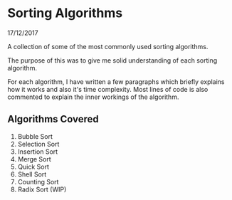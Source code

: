 # Sorting Algorithms
17/12/2017

A collection of some of the most commonly used sorting algorithms.

The purpose of this was to give me solid understanding of each sorting algorithm.

For each algorithm, I have written a few paragraphs which briefly explains how it works and also it's time complexity. Most lines of code is also commented to explain the inner workings of the algorithm.

## Algorithms Covered

1. Bubble Sort
2. Selection Sort
3. Insertion Sort
4. Merge Sort
5. Quick Sort
6. Shell Sort
7. Counting Sort
8. Radix Sort (WIP)








